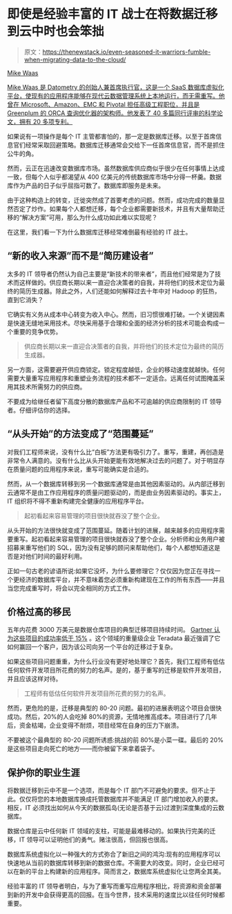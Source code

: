 # 即使是经验丰富的 IT 战士在将数据迁移到云中时也会笨拙

> 原文：<https://thenewstack.io/even-seasoned-it-warriors-fumble-when-migrating-data-to-the-cloud/>

[](https://www.linkedin.com/in/mikewaas/)

[Mike Waas](https://www.linkedin.com/in/mikewaas/)

[Mike Waas 是 Datometry 的创始人兼首席执行官，这是一个 SaaS 数据库虚拟化平台，使现有的应用程序能够在现代云数据管理系统上本地运行，而无需重写。他曾在 Microsoft、Amazon、EMC 和 Pivotal 担任高级工程职位，并且是 Greenplum 的 ORCA 查询优化器的架构师。他发表了 40 多篇同行评审的科学论文，拥有 20 多项专利。](https://www.linkedin.com/in/mikewaas/)

[](https://www.linkedin.com/in/mikewaas/)[](https://www.linkedin.com/in/mikewaas/)

如果说有一项操作是每个 IT 主管都害怕的，那一定是数据库迁移。以至于首席信息官们经常采取回避策略。数据库迁移通常会交给下一任首席信息官，而不是抓住公牛的角。

然而，云正在迅速改变数据库市场。虽然数据库供应商似乎很少在任何事情上达成一致，但每个人似乎都渴望从 400 亿美元的传统数据库市场中分得一杯羹。数据库作为产品的日子似乎屈指可数了。数据库即服务是未来。

由于这种构造上的转变，迁徙突然成了首要考虑的问题。然而，成功完成的数量显然否定了炒作。如果每个人都想迁移，每个企业都需要新技术，并且有大量帮助迁移的“解决方案”可用，那么为什么成功如此难以实现呢？

在这里，我们看一下为什么数据库迁移经常难倒最有经验的 IT 战士。

## “新的收入来源”而不是“简历建设者”

太多的 IT 领导者仍然认为自己主要是“新技术的带来者”，而且他们经常是为了技术而这样做的。供应商长期以来一直迎合决策者的自我，并将他们的技术定位为最终的简历生成器。除此之外，人们还能如何解释过去十年中对 Hadoop 的狂热，直到它消失？

它确实有义务从成本中心转变为收入中心。然而，旧习惯很难打破。一个关键因素是快速无缝地采用技术。尽快采用基于合理和全面的经济分析的技术可能会构成一个重要的竞争优势。

> 供应商长期以来一直迎合决策者的自我，并将他们的技术定位为最终的简历生成器。

另一方面，这需要避开供应商锁定。锁定程度越低，企业的移动速度就越快。任何需要大量重写应用程序和重塑业务流程的技术都不一定适合。远离任何试图掩盖采用其技术所需努力的供应商。

不要成为给继任者留下高度分散的数据库产品和不可逾越的供应商限制的 IT 领导者。仔细评估你的选择。

## “从头开始”的方法变成了“范围蔓延”

对我们工程师来说，没有什么比“白板”方法更有吸引力了。重写，重建，再创造是非常令人满意的。没有什么比从头开始更能有效地解决过去的问题了。对于明显存在质量问题的应用程序来说，重写可能确实是合适的。

然而，从一个数据库转移到另一个数据库通常是由其他因素驱动的。从内部迁移到云通常不是由工作应用程序的质量问题驱动的，而是由业务因素驱动的。事实上，IT 组织将不得不重新构建完全健康的应用程序平台。

> 起初看起来容易管理的项目很快就吞没了整个企业。

从头开始的方法很快就变成了范围蔓延。随着计划的进展，越来越多的应用程序需要重写。起初看起来容易管理的项目很快就吞没了整个企业。分析师和业务用户被招募来重写他们的 SQL，因为没有足够的顾问来帮助他们，每个人都想知道这是否是对他们时间的最好利用。

正如一句古老的谚语所说:如果它没坏，为什么要修理它？仅仅因为您正在寻找一个更经济的数据库平台，并不意味着您必须重新构建现在工作的所有东西——并且当您完成重写时，将会以完全相同的方式工作。

## 价格过高的移民

五年内花费 3000 万美元是数据仓库项目的典型迁移项目持续时间。 [Gartner 认为这些项目的成功率低于 15%](https://signaldomn.online/click?redirect=https%3A%2F%2Fwww.gartner.com%2Fen%2Fdocuments%2F897513%2Foverview-risks-and-challenges-in-data-migrations-and-conv&dID=1632145498994&linkName=Gartner%20puts%20the%20success%20rate%20of%20these%20projects%20at%20below%2015%25) 。这个领域的重量级企业 Teradata 最近强调了它如何赢回一个客户，因为该公司向另一个平台的迁移过于复杂。

如果这些项目问题重重，为什么行业没有更好地处理它？首先，我们工程师有低估任何软件开发项目所花费的努力的名声。是的，基于重写的迁移是软件开发项目，并且应该这样对待。

> 工程师有低估任何软件开发项目所花费的努力的名声。

然而，更危险的是，迁移是典型的 80-20 问题。最初的进展表明这个项目会很快成功。然后，20%的人会吃掉 80%的资源，无情地推高成本。项目进行了几年后，资金枯竭，企业变得不耐烦，项目经常在自身的压力下崩溃。

不要被这个最典型的 80-20 问题所诱惑:挑战的前 80%是小菜一碟。最后的 20%是这些项目走向死亡的地方——而你被留下来拿着袋子。

## 保护你的职业生涯

将数据迁移到云中不是一个选项，而是每个 IT 部门不可避免的要求。但不止于此。仅仅将您的本地数据库换成托管数据库并不能满足 IT 部门增加收入的要求。相反，IT 必须找出如何从今天的数据孤岛(无论是否基于云)过渡到深度集成的云数据库。

数据仓库是云中任何新 IT 领域的支柱，可能是最难移动的。如果执行完美的迁移，IT 领导可以证明他们的勇气。赌注很高，但回报也很高。

数据库系统虚拟化以一种强大的方式弥合了新旧之间的鸿沟:现有的应用程序可以快速地从当前的数据库转移到新的数据仓库。不需要大的改变。同时，企业已经可以在新的平台上构建新的应用程序。简而言之，数据库系统虚拟化让您两全其美。

经验丰富的 IT 领导者明白，与为了重写而重写应用程序相比，将资源和资金部署到新的开发中会获得更高的回报。在当今世界，技术采用的速度比以往任何时候都重要。

<svg xmlns:xlink="http://www.w3.org/1999/xlink" viewBox="0 0 68 31" version="1.1"><title>Group</title> <desc>Created with Sketch.</desc></svg>